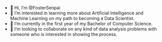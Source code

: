 - 👋 Hi, I’m @FosterSenpai
- 👀 I’m interested in learning more about Artificial Intelligence and Machine Learning on my path to becoming a Data Scientist.
- 🌱 I’m currently in the first year of my Bachelor of Computer Science.
- 💞️ I’m looking to collaborate on any kind of data analysis problems with someone who is interested in showing the process.

<!---
FosterSenpai/FosterSenpai is a ✨ special ✨ repository because its `README.md` (this file) appears on your GitHub profile.
You can click the Preview link to take a look at your changes.
--->
